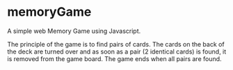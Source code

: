 # memoryGame

A simple web Memory Game using Javascript. 

The principle of the game is to find pairs of cards. The cards on the back of the deck are turned over and as soon as a pair (2 identical cards) is found, it is removed from the game board. The game ends when all pairs are found.


